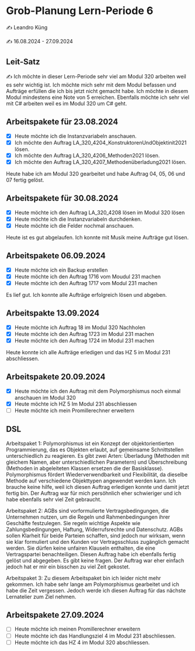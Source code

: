 # Grob-Planung Lern-Periode 6

✍️ Leandro Küng

✍️ 16.08.2024 - 27.09.2024

## Leit-Satz

✍️ Ich möchte in dieser Lern-Periode sehr viel am Modul 320 arbeiten weil es sehr wichtig ist. Ich möchte mich sehr mit dem Modul befassen und Aufträge erfüllen die ich bis jetzt nicht gemacht habe. Ich möchte in diesem Modul mindestens eine Note von 5 erreichen. Ebenfalls möchte ich sehr viel mit C# arbeiten weil es im Modul 320 um C# geht. 

## Arbeitspakete für 23.08.2024

- [X] Heute möchte ich die Instanzvariabeln anschauen.
- [X] Ich möchte den Auftrag LA_320_4204_KonstruktorenUndObjektinit2021 lösen.
- [X] Ich möchte den Auftrag LA_320_4206_Methoden2021 lösen.
- [X] Ich möchte den Auftrag LA_320_4207_Methodenüberladung2021 lösen.

Heute habe ich am Modul 320 gearbeitet und habe Auftrag 04, 05, 06 und 07 fertig gelöst.

## Arbeitspakete für 30.08.2024

- [X] Heute möchte ich den Auftrag LA_320_4208 lösen im Modul 320 lösen
- [X] Heute möchte ich die Instanzvariabeln durchdenken.
- [X] Heute möchte ich die Felder nochmal anschauen.

Heute ist es gut abgelaufen. Ich konnte mit Musik meine Aufträge gut lösen.


## Arbeitspakete 06.09.2024

- [X] Heute möchte ich ein Backup erstellen
- [X] Heute möchte ich den Auftrag 1716 vom Moudul 231 machen
- [X] Heute möchte ich den Auftrag 1717 vom Modul 231 machen

Es lief gut. Ich konnte alle Aufträge erfolgreich lösen und abgeben.

## Arbeitspakte 13.09.2024

- [X] Heute möchte ich Auftrag 18 im Modul 320 Nachholen
- [X] Heute möchte ich den Auftrag 1723 im Modul 231 machen
- [X] Heute möchte ich den Auftrag 1724 im Modul 231 machen

Heute konnte ich alle Aufträge erledigen und das HZ 5 im Modul 231 abschliessen.

## Arbeitspakete 20.09.2024

- [X] Heute möchte ich den Auftrag mit dem Polymorphismus noch einmal anschauen im Modul 320
- [X] Heute möchte ich HZ 5 Im Modul 231 abschliessen
- [ ] Heute möchte ich mein Promillerechner erweitern

## DSL 

Arbeitspaket 1: Polymorphismus ist ein Konzept der objektorientierten Programmierung, das es Objekten erlaubt, auf gemeinsame Schnittstellen unterschiedlich zu reagieren. Es gibt zwei Arten: Überladung (Methoden mit gleichem Namen, aber unterschiedlichen Parametern) und Überschreibung (Methoden in abgeleiteten Klassen ersetzen die der Basisklasse). Polymorphismus fördert Wiederverwendbarkeit und Flexibilität, da dieselbe Methode auf verschiedene Objekttypen angewendet werden kann. Ich brauche keine hilfe, weil ich diesen Auftrag erledigen konnte und damit jetzt fertig bin. Der Auftrag war für mich persöhnlich eher schwieriger und ich habe ebenfalls sehr viel Zeit gebraucht.

Arbeitspaket 2: AGBs sind vorformulierte Vertragsbedingungen, die Unternehmen nutzen, um die Regeln und Rahmenbedingungen ihrer Geschäfte festzulegen. Sie regeln wichtige Aspekte wie Zahlungsbedingungen, Haftung, Widerrufsrechte und Datenschutz. AGBs sollen Klarheit für beide Parteien schaffen, sind jedoch nur wirksam, wenn sie klar formuliert und den Kunden vor Vertragsschluss zugänglich gemacht werden. Sie dürfen keine unfairen Klauseln enthalten, die eine Vertragspartei benachteiligen. Diesen Auftrag habe ich ebenfalls fertig gelöst und abgegeben. Es gibt keine fragen. Der Auftrag war eher einfach jedoch hat er mir ein bisschen zu viel Zeit gekostet.

Arbeitspaket 3: Zu diesem Arbeitspaket bin ich leider nicht mehr gekommen. Ich habe sehr lange am Polymorphismus gearbeitet und ich habe die Zeit vergessen. Jedoch werde ich diesen Auftrag für das nächste Lernatelier zum Ziel nehmen.

## Arbeitspakete 27.09.2024

- [ ] Heute möchte ich meinen Promillerechner erweitern
- [ ] Heute möchte ich das Handlungsziel 4 im Modul 231 abschliessen.
- [ ] Heute möchte ich das HZ 4 im Modul 320 abschliessen.
